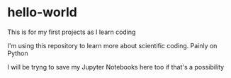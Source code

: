 # hello-world
This is for my first projects as I learn coding

I'm using this repository to learn more about scientific coding. Painly on Python

I will be tryng to save my Jupyter Notebooks here too if that's a possibility
